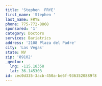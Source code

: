 ```yaml
---
title: 'Stephen  FRYE'
first_name: 'Stephen '
last_name: FRYE
phone: 775-772-8868
sponsored: '1'
category: Doctors
services: Bariatrics
address: '2108 Plaza del Padre'
city: 'Las Vegas'
state: NV
zip: '89102'
_geoloc:
  lng: -115.18358
  lat: 36.145303
id: cec0d335-3acb-450a-be6f-9363520889f8
---
```

